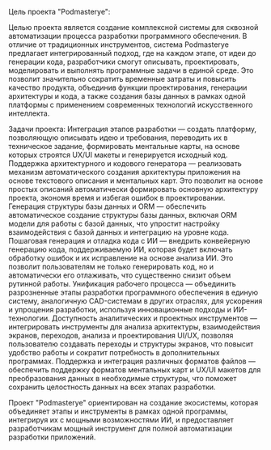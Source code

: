Цель проекта "Podmasterye":

Целью проекта является создание комплексной системы для сквозной автоматизации процесса разработки программного обеспечения. В отличие от традиционных инструментов, система Podmasterye предлагает интегрированный подход, где на каждом этапе, от идеи до генерации кода, разработчики смогут описывать, проектировать, моделировать и выполнять программные задачи в единой среде. Это позволит значительно сократить временные затраты и повысить качество продукта, объединив функции проектирования, генерации архитектуры и кода, а также создания базы данных в рамках одной платформы с применением современных технологий искусственного интеллекта.

Задачи проекта:
    Интеграция этапов разработки — создать платформу, позволяющую описывать идею и требования, переводить их в техническое задание, формировать ментальные карты, на основе которых строятся UX/UI макеты и генерируется исходный код.
    Поддержка архитектурного и кодового генератора — реализовать механизм автоматического создания архитектуры приложения на основе текстового описания и ментальных карт. Это позволит на основе простых описаний автоматически формировать основную архитектуру проекта, экономя время и избегая ошибок в проектировании.
    Генерация структуры базы данных и ORM — обеспечить автоматическое создание структуры базы данных, включая ORM модели для работы с базой данных, что упростит настройку взаимодействия с базой данных и интеграцию на уровне кода.
    Пошаговая генерация и отладка кода с ИИ — внедрить конвейерную генерацию кода, поддерживаемую ИИ, которая будет включать обработку ошибок и их исправление на основе анализа ИИ. Это позволит пользователям не только генерировать код, но и автоматически его отлаживать, что существенно снизит объем рутинной работы.
    Унификация рабочего процесса — объединить разрозненные этапы разработки программного обеспечения в единую систему, аналогичную CAD-системам в других отраслях, для ускорения и упрощения разработки, используя инновационные подходы и ИИ-технологии.
    Доступность аналитических и проектных инструментов — интегрировать инструменты для анализа архитектуры, взаимодействия экранов, переходов, анализа и проектирования UI/UX, позволяя пользователю создавать переходы и структуры экранов, что повысит удобство работы и сократит потребность в дополнительных программах.
    Поддержка и интеграция различных форматов файлов — обеспечить поддержку форматов ментальных карт и UX/UI макетов для преобразования данных в необходимые структуры, что поможет сохранить целостность данных на всех этапах разработки.

Проект "Podmasterye" ориентирован на создание экосистемы, которая объединяет этапы и инструменты в рамках одной программы, интегрируя их с мощными возможностями ИИ, и предоставляет разработчикам мощный инструмент для полной автоматизации разработки приложений.
